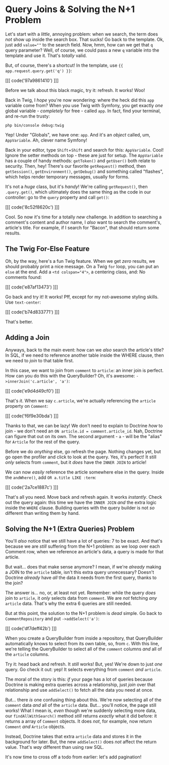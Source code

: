# Query Joins & Solving the N+1 Problem

Let's start with a *little*, annoying problem: when we search, the term does *not*
show up inside the search box. That sucks! Go back to the template. Ok, just add
`value=""` to the search field. Now, hmm, how can we get that `q` query parameter?
Well, of course, we could pass a new `q` variable into the template and use it.
That's *totally* valid.

But, of course, there's a shortcut! In the template, use `{{ app.request.query.get('q') }}`:

[[[ code('97a9861410') ]]]

Before we talk about this black magic, try it: refresh. It works! Woo!

Back in Twig, I *hope* you're now wondering: where the heck did this `app` variable
come from? When you use Twig with Symfony, you get exactly *one* global variable -
*completely* for free - called `app`. In fact, find your terminal, and re-run the
trusty:

```terminal
php bin/console debug:twig
```

Yep! Under "Globals", we have one: `app`. And it's an *object* called, um,
`AppVariable`. Ah, clever name Symfony!

Back in your editor, type `Shift`+`Shift` and search for this: `AppVariable`. Cool!
Ignore the setter methods on top - these are just for setup. The `AppVariable`
has a couple of handy methods: `getToken()` and `getUser()` both relate to security.
Then, hey! There's our favorite `getRequest()` method, then `getSession()`,
`getEnvironment()`, `getDebug()` and something called "flashes", which helps render
temporary messages, usually for forms.

It's not a *huge* class, but it's *handy*! We're calling `getRequest()`, then
`.query.get()`, which ultimately does the same thing as the code in our controller:
go to the `query` property and call `get()`:

[[[ code('8c52f8620c') ]]]

Cool. So now it's time for a totally *new* challenge. In addition to searching a
comment's content and author name, I *also* want to search the comment's, article's
title. For example, if I search for "Bacon", that should return some results.

## The Twig For-Else Feature

Oh, by the way, here's a fun Twig feature. When we get *zero* results, we should
probably print a nice message. On a Twig `for` loop, you can put an `else` at the
end. Add a `<td colspan="4">`, a centering class, and: No comments found:

[[[ code('e87af13473') ]]]

Go back and try it! It works! Pff, except for my not-awesome styling skills. Use
`text-center`:

[[[ code('b74d833771') ]]]

That's better.

## Adding a Join

Anyways, back to the main event: how can we *also* search the article's title?
In SQL, if we need to reference another table inside the WHERE clause, then we
need to *join* to that table first. 

In this case, we want to join from `comment` to `article`: an inner join is perfect.
How can you do this with the QueryBuilder? Oh, it's awesome:
`->innerJoin('c.article', 'a')`:

[[[ code('e9d4d49cf0') ]]]

That's *it*. When we say `c.article`, we're actually referencing the `article`
property on `Comment`:

[[[ code('f6f9e30bda') ]]]

Thanks to that, we can be lazy! We don't need to explain to Doctrine *how*
to join - we don't need an `ON article.id = comment.article_id`. Nah, Doctrine
can figure that out on its own. The second argument - `a` - will be the "alias"
for `Article` for the rest of the query.

Before we do *anything* else, go refresh the page. Nothing changes yet, but go
open the profiler and click to look at the query. Yes, it's perfect! It still
*only* selects from `comment`, but it *does* have the `INNER JOIN` to article!

We can now *easily* reference the article somewhere else in the query. Inside
the `andWhere()`, add `OR a.title LIKE :term`:

[[[ code('2a7ce1887c') ]]]

That's all you need. Move back and refresh again. It works *instantly*. Check out
the query again: this time we have the `INNER JOIN` *and* the extra logic inside
the `WHERE` clause. Building queries with the query builder is not *so* different
than writing them by hand.

## Solving the N+1 (Extra Queries) Problem

You'll *also* notice that we still have a lot of queries: 7 to be exact. And that's
because we are *still* suffering from the N+1 problem: as we loop over each Comment
row, when we reference an article's data, a query is made for that article.

But wait... does that make sense anymore? I mean, if we're *already* making a
JOIN to the `article` table, isn't this extra query unnecessary? Doesn't Doctrine
*already* have *all* the data it needs from the first query, thanks to the join?

The answer is... no, or, at least not yet. Remember: while the query *does* join
to `article`, it *only* selects data from `comment`. We are *not* fetching *any*
`article` data. That's why the extra 6 queries are still needed.

But at this point, the solution to the N+1 problem is *dead* simple. Go back
to `CommentRepository` and put `->addSelect('a')`:

[[[ code('df7deff42b') ]]]

When you create a QueryBuilder from inside a repository, that QueryBuilder automatically
knows to select from its own table, so, from `c`. With this line, we're telling
the QueryBuilder to select all of the `comment` columns *and* all of the
`article` columns.

Try it: head back and refresh. It *still* works! But, yes! We're down to just *one*
query. Go check it out: yep! It selects everything from `comment` *and* `article`.

The moral of the story is this: *if* your page has a lot of queries because
Doctrine is making extra queries across a relationship, just *join* over that
relationship and use `addSelect()` to fetch all the data you need at once.

But... there *is* one confusing thing about this. We're now selecting all of the
`comment` data *and* all of the `article` data. But... you'll notice, the page
still works! What I mean is, *even* though we're suddenly selecting more data, our
`findAllWithSearch()` method *still* returns *exactly* what it did before: it
returns a array of `Comment` objects. It does *not*, for example, now return
`Comment` *and* `Article` objects.

Instead, Doctrine takes that extra `article` data and stores it in the background
for later. But, the new `addSelect()` does *not* affect the return value. That's
*way* different than using raw SQL.

It's now time to cross off a todo from earlier: let's add pagination!
